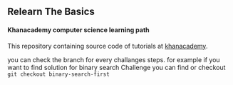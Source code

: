 ## Relearn The Basics

#### Khanacademy computer science learning path

This repository containing source code of tutorials at <a href="https://www.khanacademy.org/computing/computer-science">khanacademy</a>. 

you can check the branch for every challanges steps. for example if you want to find solution for binary search Challenge you can find or checkout `git checkout binary-search-first`